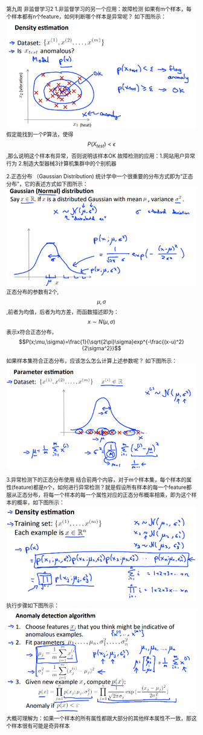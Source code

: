 第九周 非监督学习2
1.非监督学习的另一个应用：故障检测
如果有m个样本，每个样本都有n个feature，如何判断哪个样本是异常呢？
如下图所示：
![](/机器学习/images/77.PNG)
假定能找到一个P算法，使得$$P(X_{test})< \epsilon$$,那么说明这个样本有异常，否则说明该样本OK
故障检测的应用：1.网站用户异常行为 2.制造大型器械3计算机集群中的个别机器

2.正态分布 （Gaussian Distribution)
统计学中一个很重要的分布方式即为“正态分布”，它的表述方式如下图所示：
![](/机器学习/images/78.PNG)
正态分布的参数有2个,$$\mu,\sigma$$,前者为均值，后者为均方差，而函数描述即为：
$$x \sim N(\mu,\sigma)$$表示x符合正态分布，$$P(x;\mu,\sigma)=\frac{1}{\sqrt{2\pi}\sigma}exp^{-\frac{(x-u)^2}{2\sigma^2}}$$

如果样本集符合正态分布，应该怎么怎么计算上述参数呢？ 如下图所示：
![](/机器学习/images/79.PNG)

3.异常检测下的正态分布使用
结合前两个内容，对于m个样本集，每个样本的属性(feature)都是n个，如何进行异常检测？就是假设所有样本的每一个feature都服从正态分布，将每一个样本的每一个属性对应的正态分布概率相乘，即为这个样本的概率，如下图所示：
![](/机器学习/images/80.PNG)
执行步骤如下图所示：
![](/机器学习/images/81.PNG)
大概可理解为：如果一个样本的所有属性都跟大部分的其他样本属性不一致，那这个样本很有可能是奇异样本

